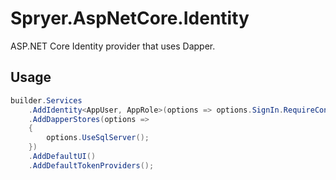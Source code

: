 # Spryer.AspNetCore.Identity
ASP.NET Core Identity provider that uses Dapper.

## Usage

```csharp
builder.Services
    .AddIdentity<AppUser, AppRole>(options => options.SignIn.RequireConfirmedAccount = false)
    .AddDapperStores(options => 
    {
        options.UseSqlServer();
    })
    .AddDefaultUI()
    .AddDefaultTokenProviders();
```
